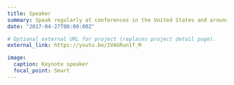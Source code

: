 ```yaml
---
title: Speaker
summary: Speak regularly at conferences in the United States and around the world about data analysis and machine learning practice.
date: "2017-04-27T00:00:00Z"

# Optional external URL for project (replaces project detail page).
external_link: https://youtu.be/1VAGRun1f_M

image:
  caption: Keynote speaker
  focal_point: Smart
---
```

